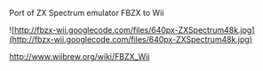 Port of ZX Spectrum emulator FBZX to Wii

![http://fbzx-wii.googlecode.com/files/640px-ZXSpectrum48k.jpg](http://fbzx-wii.googlecode.com/files/640px-ZXSpectrum48k.jpg)



http://www.wiibrew.org/wiki/FBZX_Wii